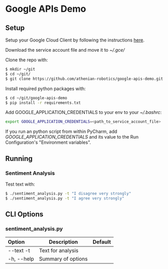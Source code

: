 # Google APIs Demo


## Setup

Setup your Google Cloud Client by following the instructions [here](https://cloud.google.com/natural-language/docs/quickstart-client-libraries#client-libraries-usage-python).

Download the service account file and move it to *~/.gce/*

Clone the repo with:
```bash
$ mkdir ~/git
$ cd ~/git/
$ git clone https://github.com/athenian-robotics/google-apis-demo.git
```

Install required python packages with:
```bash
$ cd ~/git/google-apis-demo
$ pip install -r requirements.txt 
```

Add GOOGLE_APPLICATION_CREDENTIALS to your env to your *~/.bashrc*:
```bash
export GOOGLE_APPLICATION_CREDENTIALS=<path_to_service_account_file>
```

If you run an python script from within PyCharm, add *GOOGLE_APPLICATION_CREDENTIALS* and its value to 
the Run Configuration's "Environment variables".

## Running

### Sentiment Analysis

Test text with:
```bash
$ ./sentiment_analysis.py -t "I disagree very strongly"
$ ./sentiment_analysis.py -t "I agree very strongly"
```

## CLI Options

### sentiment_analysis.py 

| Option           | Description                                        | Default        |
|:-----------------|----------------------------------------------------|----------------|
| --text -t        | Text for analysis                                  |                |
| -h, --help       | Summary of options                                 |                |
